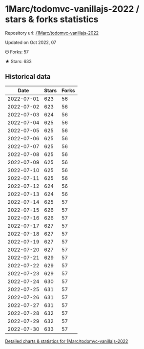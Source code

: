 # 1Marc/todomvc-vanillajs-2022 / stars & forks statistics

Repository url: [/1Marc/todomvc-vanillajs-2022](https://github.com/1Marc/todomvc-vanillajs-2022)

Updated on Oct 2022, 07

☋ Forks: 57

★ Stars: 633

## Historical data
| Date | Stars | Forks |
|------|-------|-------|
| 2022-07-01 | 623 | 56 | 
| 2022-07-02 | 623 | 56 | 
| 2022-07-03 | 624 | 56 | 
| 2022-07-04 | 625 | 56 | 
| 2022-07-05 | 625 | 56 | 
| 2022-07-06 | 625 | 56 | 
| 2022-07-07 | 625 | 56 | 
| 2022-07-08 | 625 | 56 | 
| 2022-07-09 | 625 | 56 | 
| 2022-07-10 | 625 | 56 | 
| 2022-07-11 | 625 | 56 | 
| 2022-07-12 | 624 | 56 | 
| 2022-07-13 | 624 | 56 | 
| 2022-07-14 | 625 | 57 | 
| 2022-07-15 | 626 | 57 | 
| 2022-07-16 | 626 | 57 | 
| 2022-07-17 | 627 | 57 | 
| 2022-07-18 | 627 | 57 | 
| 2022-07-19 | 627 | 57 | 
| 2022-07-20 | 627 | 57 | 
| 2022-07-21 | 629 | 57 | 
| 2022-07-22 | 629 | 57 | 
| 2022-07-23 | 629 | 57 | 
| 2022-07-24 | 630 | 57 | 
| 2022-07-25 | 631 | 57 | 
| 2022-07-26 | 631 | 57 | 
| 2022-07-27 | 631 | 57 | 
| 2022-07-28 | 632 | 57 | 
| 2022-07-29 | 632 | 57 | 
| 2022-07-30 | 633 | 57 | 


[Detailed charts & statistics for 1Marc/todomvc-vanillajs-2022](https://reviewgithub.com/rep/1Marc/todomvc-vanillajs-2022)
